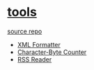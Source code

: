 # [tools](https://kj-9.github.io/tools/)

[source repo](https://github.com/kj-9/tools)

- [XML Formatter](xml-formatter.html)
- [Character-Byte Counter](character-byte-counter.html)
- [RSS Reader](rss-reader.html)
